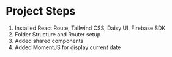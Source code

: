 # Project Steps

1. Installed React Route, Tailwind CSS, Daisy UI, Firebase SDK
2. Folder Structure and Router setup
3. Added shared components
4. Added MomentJS for display current date
